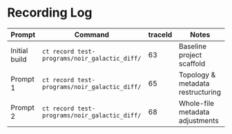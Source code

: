 # Recording Log

| Prompt | Command | traceId | Notes |
|--------|---------|---------|-------|
| Initial build | `ct record test-programs/noir_galactic_diff/` | 63 | Baseline project scaffold |
| Prompt 1 | `ct record test-programs/noir_galactic_diff/` | 65 | Topology & metadata restructuring |
| Prompt 2 | `ct record test-programs/noir_galactic_diff/` | 68 | Whole-file metadata adjustments |
